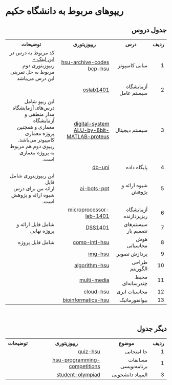 # ریپوهای مربوط به دانشگاه حکیم

<div dir='rtl'>
<h2>جدول دروس</h2>
<table>
  <tr>
    <th>ردیف</th>
    <th>درس</th>
    <th>ریپوزیتوری</th>
    <th>توضیحات</th>
  </tr>
  <tr>
    <td>1</td>
    <td>مبانی کامیپوتر</td>
    <td>
        <a href='https://github.com/EnAnsari/hsu-archive-codes/'>hsu-archive-codes</a><br>
        <a href='https://github.com/EnAnsari/bcp-hsu'>bcp-hsu</a>
    </td>
    <td>کد مربوط به درس در 
        <a href='https://github.com/EnAnsari/hsu-archive-codes/tree/main/semiterm_1/Programming-Basics'>این لینک +</a><br>
        ریپوزیتوری دوم مربوط به حل تمرینی این درس می‌باشد
    </td>
  </tr>
  <tr>
    <td>2</td>
    <td>آزمایشگاه سیستم عامل</td>
    <td>
        <a href='https://github.com/EnAnsari/oslab1401'>oslab1401</a>
    </td>
    <td></td>
  </tr>
  <tr>
    <td>3</td>
    <td>سیستم دیجیتال</td>
    <td>
        <a href='https://github.com/EnAnsari/digital-system'>digital-system</a><br><a href='https://github.com/EnAnsari/ALU-by-8bit-MATLAB-proteus'>ALU-by-8bit-MATLAB-proteus</a>
    </td>
    <td>این ریپو شامل درس‌های آزمایشگاه مدار منطقی و آزمایشگاه<br>معماری و همچنین پروژه معماری کامپیوتر می‌باشد.<br>ریپوی دوم هم مربوط به پروژه معماری است.</td>
  </tr>
  <tr>
    <td>4</td>
    <td>پایگاه داده</td>
    <td>
        <a href='https://github.com/EnAnsari/db-uni'>db-uni</a>
    </td>
    <td></td>
  </tr>
  <tr>
    <td>5</td>
    <td>شیوه ارائه و پژوهش</td>
    <td>
        <a href='https://github.com/EnAnsari/ai-bots-ppt'>ai-bots-ppt</a>
    </td>
    <td>این ریپوزیتوری شامل فایل<br>ارائه من برای درس شیوه ارائه و پژوهش است.</td>
  </tr>
  <tr>
    <td>6</td>
    <td>آزمایشگاه ریزپردازنده</td>
    <td>
        <a href='https://github.com/EnAnsari/microprocessor-lab-1401'>microprocessor-lab-1401</a>
    </td>
    <td></td>
  </tr>
  <tr>
    <td>7</td>
    <td>سیستم‌های تصمیم یار</td>
    <td>
        <a href='https://github.com/EnAnsari/DSS1401'>DSS1401</a>
    </td>
    <td>شامل فایل ارائه و پروژه نهایی</td>
  </tr>
  <tr>
    <td>8</td>
    <td>هوش محاسباتی</td>
    <td>
        <a href='https://github.com/EnAnsari/comp-intl-hsu'>comp-intl-hsu</a>
    </td>
    <td>شامل فایل پروژه</td>
  </tr>
  <tr>
    <td>9</td>
    <td>پردازش تصویر</td>
    <td>
        <a href='https://github.com/EnAnsari/img-hsu'>img-hsu</a>
    </td>
    <td></td>
  </tr>
  <tr>
    <td>10</td>
    <td>طراحی الگوریتم</td>
    <td>
        <a href='https://github.com/EnAnsari/algorithm-hsu'>algorithm-hsu</a>
    </td>
    <td></td>
  </tr>
  <tr>
    <td>11</td>
    <td>محیط چندرسانه‌ای</td>
    <td>
        <a href='https://github.com/EnAnsari/multi-media'>multi-media</a>
    </td>
    <td></td>
  </tr>
  <tr>
    <td>12</td>
    <td>محاسبات ابری</td>
    <td>
        <a href='https://github.com/EnAnsari/cloud-hsu'>cloud-hsu</a>
    </td>
    <td></td>
  </tr>
  <tr>
    <td>13</td>
    <td>بیوانفورماتیک</td>
    <td>
        <a href='https://github.com/EnAnsari/bioinformatics-hsu'>bioinformatics-hsu</a>
    </td>
    <td></td>
  </tr>
</table>
<br><h2>دیگر جدول</h2>
<table>
  <tr>
    <th>ردیف</th>
    <th>موضوع</th>
    <th>ریپوزیتوری</th>
    <th>توضیحات</th>
  </tr>
  <tr>
    <td>1</td>
    <td>جا امتحانی</td>
    <td>
        <a href='https://github.com/EnAnsari/quiz-hsu'>quiz-hsu</a>
    </td>
    <td></td>
  </tr>
  <tr>
    <td>1</td>
    <td>مسابقات برنامه‌نویسی</td>
    <td>
        <a href='https://github.com/EnAnsari/hsu-programming-competitions'>hsu-programming-competitions</a>
    </td>
    <td></td>
  </tr>
  <tr>
    <td>3</td>
    <td>المپیاد دانشجویی</td>
    <td>
        <a href='https://github.com/EnAnsari/student-olympiad'>student-olympiad</a>
    </td>
    <td></td>
  </tr>
</table>
</div>
